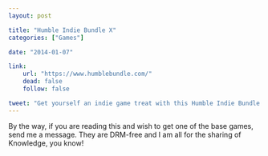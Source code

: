 ```yaml
---
layout: post

title: "Humble Indie Bundle X"
categories: ["Games"]

date: "2014-01-07"

link:
    url: "https://www.humblebundle.com/"
    dead: false
    follow: false

tweet: "Get yourself an indie game treat with this Humble Indie Bundle X! That's right, it is the tenth edition and it looks promising!"
---
```


By the way, if you are reading this and wish to get one of the base games, send me a message. They are DRM-free and I am
all for the sharing of Knowledge, you know!